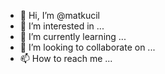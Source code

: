 - 👋 Hi, I’m @matkucil
- 👀 I’m interested in ...
- 🌱 I’m currently learning ...
- 💞️ I’m looking to collaborate on ...
- 📫 How to reach me ...

<!---
matkucil/matkucil is a ✨ special ✨ repository because its `README.md` (this file) appears on your GitHub profile.
You can click the Preview link to take a look at your changes.
--->
